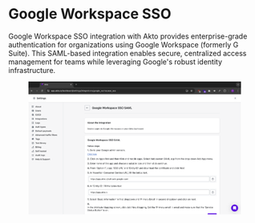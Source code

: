 # Google Workspace SSO

Google Workspace SSO integration with Akto provides enterprise-grade authentication for organizations using Google Workspace (formerly G Suite). This SAML-based integration enables secure, centralized access management for teams while leveraging Google's robust identity infrastructure.

<figure><img src="../../.gitbook/assets/image (3) (1).png" alt=""><figcaption></figcaption></figure>

